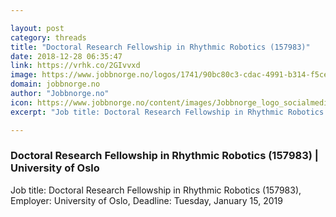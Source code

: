 ```yaml
---

layout: post
category: threads
title: "Doctoral Research Fellowship in Rhythmic Robotics (157983)"
date: 2018-12-28 06:35:47
link: https://vrhk.co/2GIvvxd
image: https://www.jobbnorge.no/logos/1741/90bc80c3-cdac-4991-b314-f5cedb58d479.jpg
domain: jobbnorge.no
author: "Jobbnorge.no"
icon: https://www.jobbnorge.no/content/images/Jobbnorge_logo_socialmedia.png
excerpt: "Job title: Doctoral Research Fellowship in Rhythmic Robotics (157983), Employer: University of Oslo, Deadline: Tuesday, January 15, 2019"

---
```


### Doctoral Research Fellowship in Rhythmic Robotics (157983) | University of Oslo

Job title: Doctoral Research Fellowship in Rhythmic Robotics (157983), Employer: University of Oslo, Deadline: Tuesday, January 15, 2019